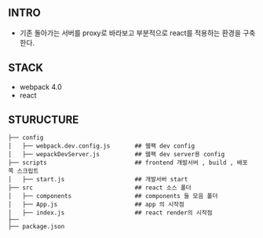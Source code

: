 ## INTRO
 
 - 기존 돌아가는 서버를 proxy로 바라보고 부분적으로 react를 적용하는 환경을 구축한다.

## STACK

- webpack 4.0
- react 

## STURUCTURE

```
├── config
│   ├── webpack.dev.config.js       ## 웹팩 dev config
│   ├── wepackDevServer.js          ## 웹팩 dev server용 config
├── scripts                         ## frontend 개발서버 , build , 배포 쪽 스크립트
│   ├── start.js                    ## 개발서버 start 
├── src                             ## react 소스 폴더
│   ├── components                  ## components 들 모음 폴더
│   ├── App.js                      ## app 의 시작점
│   ├── index.js                    ## react render의 시작점
├── 
├── package.json                    
  
```